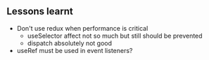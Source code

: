 ## Lessons learnt
- Don't use redux when performance is critical
  - useSelector affect not so much but still should be prevented
  - dispatch absolutely not good
- useRef must be used in event listeners?
